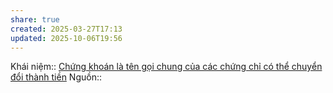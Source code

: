 ```yaml
---
share: true
created: 2025-03-27T17:13
updated: 2025-10-06T19:56
---
```

Khái niệm:: 
[Chứng khoán là tên gọi chung của các chứng chỉ có thể chuyển đổi thành tiền](./Ch%E1%BB%A9ng%20kho%C3%A1n%20l%C3%A0%20t%C3%AAn%20g%E1%BB%8Di%20chung%20c%E1%BB%A7a%20c%C3%A1c%20ch%E1%BB%A9ng%20ch%E1%BB%89%20c%C3%B3%20th%E1%BB%83%20chuy%E1%BB%83n%20%C4%91%E1%BB%95i%20th%C3%A0nh%20ti%E1%BB%81n.md)
Nguồn:: 